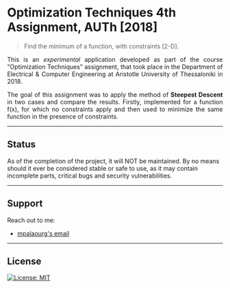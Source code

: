 # Optimization Techniques 4th Assignment, AUTh [2018]
> Find the minimum of a function, with constraints [2-D].

<p align="justify">
This is an <i>experimental</i> application developed as part of the course "Optimization Techniques" assignment, that took place in the Department of Electrical & Computer Engineering at Aristotle University of Thessaloniki in 2018.
</p>
<p align="justify">
The goal of this assignment  was to apply the method of <b>Steepest Descent</b> in two cases and compare the results. Firstly, implemented for a function f(x), for which no constraints apply and then used to minimize the same function in the presence of constraints.
</p>

---

## Status

As of the completion of the project, it will NOT be maintained. By no means should it ever be considered stable or safe to use, as it may contain incomplete parts, critical bugs and security vulnerabilities.

---

## Support

Reach out to me:

- [mpalaourg's email](mailto:gbalaouras@gmail.com "gbalaouras@gmail.com")

---

## License

[![License: MIT](https://img.shields.io/badge/License-MIT-yellow.svg)](https://github.com/mpalaourg/Optimization_Techniques/blob/master/LICENSE)
